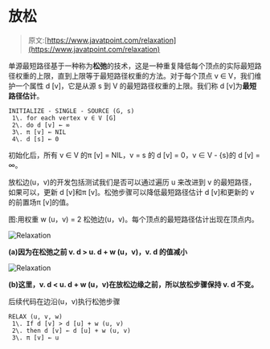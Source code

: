 # 放松

> 原文:[https://www.javatpoint.com/relaxation](https://www.javatpoint.com/relaxation)

单源最短路径基于一种称为**松弛**的技术，这是一种重复降低每个顶点的实际最短路径权重的上限，直到上限等于最短路径权重的方法。对于每个顶点 v ∈ V，我们维护一个属性 d [v]，它是从源 s 到 V 的最短路径权重的上限。我们称 d [v]为**最短路径估计**。

```
INITIALIZE - SINGLE - SOURCE (G, s)
 1\. for each vertex v ∈ V [G]
 2\. do d [v] ← ∞
 3\. π [v] ← NIL
 4\. d [s] ← 0

```

初始化后，所有 v ∈ V 的π [v] = NIL，v = s 的 d [v] = 0，v ∈ V - {s}的 d [v] = ∞。

放松边(u，v)的开发包括测试我们是否可以通过遍历 u 来改进到 v 的最短路径，如果可以，更新 d [v]和π [v]。松弛步骤可以降低最短路径估计 d [v]和更新的 v 的前置场π [v]的值。

图:用权重 w (u，v) = 2 松弛边(u，v)。每个顶点的最短路径估计出现在顶点内。

![Relaxation](../Images/6db06a3f26508af01184ada840f2b2d8.png)

**(a)因为在松弛之前 v. d > u. d + w (u，v)，v. d 的值减小**

![Relaxation](../Images/b728055aa817e86d8916cd7761e64161.png)

**(b)这里，v. d < u. d + w (u，v)在放松边缘之前，所以放松步骤保持 v. d 不变。**

后续代码在边沿(u，v)执行松弛步骤

```
RELAX (u, v, w)
 1\. If d [v] > d [u] + w (u, v)
 2\. then d [v] ← d [u] + w (u, v)
 3\. π [v] ← u

```